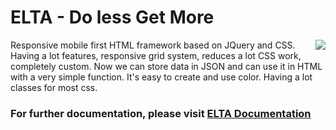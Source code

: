 # ELTA - Do less Get More

<div style="text-align:center"><img align="right" src="https://asdkazmi.github.io/files/elta_icon.png" /></div>
Responsive mobile first HTML framework based on JQuery and CSS. Having a lot features, responsive grid system, reduces a lot CSS work, completely custom. Now we can store data in JSON and can use it in HTML with a very simple function. It's easy to create and use color. Having a lot classes for most css. 


### For further documentation, please visit <a href="https://github.com/asdkazmi/eltaframe/wiki">ELTA Documentation</a>
